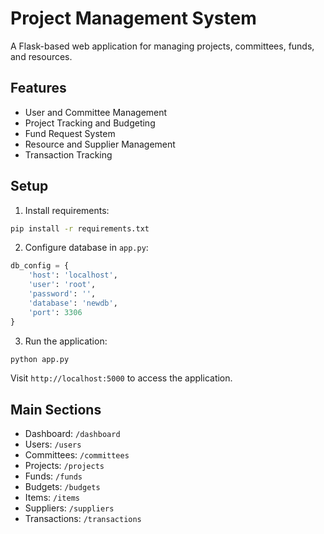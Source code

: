 # Project Management System

A Flask-based web application for managing projects, committees, funds, and resources.

## Features

- User and Committee Management
- Project Tracking and Budgeting
- Fund Request System
- Resource and Supplier Management
- Transaction Tracking

## Setup

1. Install requirements:
```bash
pip install -r requirements.txt
```

2. Configure database in `app.py`:
```python
db_config = {
    'host': 'localhost',
    'user': 'root',
    'password': '',
    'database': 'newdb',
    'port': 3306
}
```

3. Run the application:
```bash
python app.py
```

Visit `http://localhost:5000` to access the application.

## Main Sections

- Dashboard: `/dashboard`
- Users: `/users`
- Committees: `/committees`
- Projects: `/projects`
- Funds: `/funds`
- Budgets: `/budgets`
- Items: `/items`
- Suppliers: `/suppliers`
- Transactions: `/transactions` 